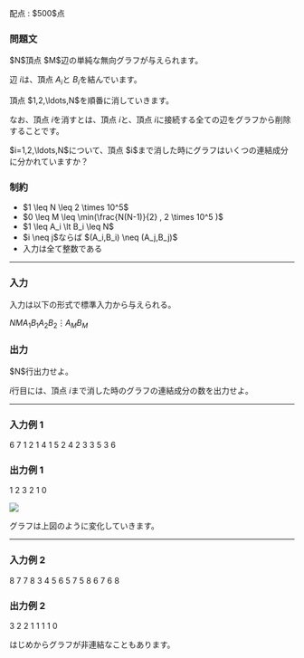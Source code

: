 
<div>

<span>

<span>

<p>
配点 : $500$点
</p>

<div>

<section>

### **問題文**

<p>
$N$頂点 $M$辺の単純な無向グラフが与えられます。

辺 $i$は、頂点 $A_i$と $B_i$を結んでいます。  
</p>

<p>
頂点 $1,2,\ldots,N$を順番に消していきます。

なお、頂点 $i$を消すとは、頂点 $i$と、頂点 $i$に接続する全ての辺をグラフから削除することです。  
</p>

<p>
$i=1,2,\ldots,N$について、頂点 $i$まで消した時にグラフはいくつの連結成分に分かれていますか？  
</p>

</section>

</div>

<div>

<section>

### **制約**

<ul>

<li>
$1 \leq N \leq 2 \times 10^5$
</li>

<li>
$0 \leq M \leq \min(\frac{N(N-1)}{2} , 2 \times 10^5 )$
</li>

<li>
$1 \leq A_i \lt B_i \leq N$
</li>

<li>
$i \neq j$ならば $(A_i,B_i) \neq (A_j,B_j)$
</li>

<li>
入力は全て整数である
</li>

</ul>

</section>

</div>

---

<div>

<div>

<section>

### **入力**

<p>
入力は以下の形式で標準入力から与えられる。
</p>

<div>

$N$$M$$A_1$$B_1$$A_2$$B_2$$\vdots$$A_M$$B_M$
</div>

</section>

</div>

<div>

<section>

### **出力**

<p>
$N$行出力せよ。

$i$行目には、頂点 $i$まで消した時のグラフの連結成分の数を出力せよ。  
</p>

</section>

</div>

</div>

---

<div>

<section>

### **入力例 1**

<div>

6 7
1 2
1 4
1 5
2 4
2 3
3 5
3 6

</div>

</section>

</div>

<div>

<section>

### **出力例 1**

<div>

1
2
3
2
1
0

</div>

<p>

<img src="https://img.atcoder.jp/ghi/3320212a9093132a80105bf02feeb195.png">

</img>


グラフは上図のように変化していきます。
</p>

</section>

</div>

---

<div>

<section>

### **入力例 2**

<div>

8 7
7 8
3 4
5 6
5 7
5 8
6 7
6 8

</div>

</section>

</div>

<div>

<section>

### **出力例 2**

<div>

3
2
2
1
1
1
1
0

</div>

<p>
はじめからグラフが非連結なこともあります。
</p>

</section>

</div>

</span>

</span>

</div>
